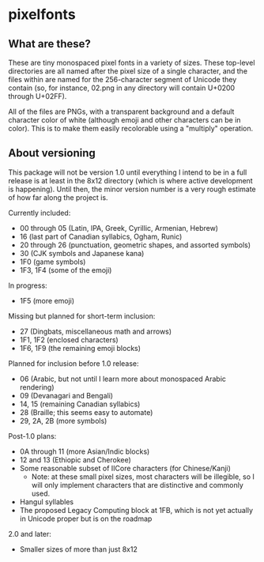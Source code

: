 # pixelfonts

## What are these?

These are tiny monospaced pixel fonts in a variety of sizes. These top-level directories are all named after the pixel size of a single character, and the files within are named for the 256-character segment of Unicode they contain (so, for instance, 02.png in any directory will contain U+0200 through U+02FF).

All of the files are PNGs, with a transparent background and a default character color of white (although emoji and other characters can be in color). This is to make them easily recolorable using a "multiply" operation.

## About versioning

This package will not be version 1.0 until everything I intend to be in a full release is at least in the 8x12 directory (which is where active development is happening). Until then, the minor version number is a very rough estimate of how far along the project is.

Currently included:
* 00 through 05 (Latin, IPA, Greek, Cyrillic, Armenian, Hebrew)
* 16 (last part of Canadian syllabics, Ogham, Runic)
* 20 through 26 (punctuation, geometric shapes, and assorted symbols)
* 30 (CJK symbols and Japanese kana)
* 1F0 (game symbols)
* 1F3, 1F4 (some of the emoji)

In progress:
* 1F5 (more emoji)

Missing but planned for short-term inclusion:
* 27 (Dingbats, miscellaneous math and arrows)
* 1F1, 1F2 (enclosed characters)
* 1F6, 1F9 (the remaining emoji blocks)

Planned for inclusion before 1.0 release:
* 06 (Arabic, but not until I learn more about monospaced Arabic rendering)
* 09 (Devanagari and Bengali)
* 14, 15 (remaining Canadian syllabics)
* 28 (Braille; this seems easy to automate)
* 29, 2A, 2B (more symbols)

Post-1.0 plans:
* 0A through 11 (more Asian/Indic blocks)
* 12 and 13 (Ethiopic and Cherokee)
* Some reasonable subset of IICore characters (for Chinese/Kanji)
  * Note: at these small pixel sizes, most characters will be illegible, so I will only implement characters that are distinctive and commonly used.
* Hangul syllables
* The proposed Legacy Computing block at 1FB, which is not yet actually in Unicode proper but is on the roadmap

2.0 and later:
* Smaller sizes of more than just 8x12
